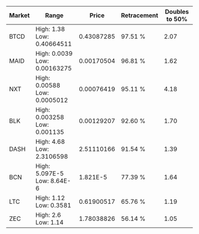 | Market | Range | Price| Retracement | Doubles to 50% |
| --- | --- | --- | --- | --- |
| BTCD | High: 1.38<br />Low: 0.40664511 | 0.43087285 | 97.51 % | 2.07 |
| MAID | High: 0.0039<br />Low: 0.00163275 | 0.00170504 | 96.81 % | 1.62 |
| NXT | High: 0.00588<br />Low: 0.0005012 | 0.00076419 | 95.11 % | 4.18 |
| BLK | High: 0.003258<br />Low: 0.001135 | 0.00129207 | 92.60 % | 1.70 |
| DASH | High: 4.68<br />Low: 2.3106598 | 2.51110166 | 91.54 % | 1.39 |
| BCN | High: 5.097E-5<br />Low: 8.64E-6 | 1.821E-5 | 77.39 % | 1.64 |
| LTC | High: 1.12<br />Low: 0.3581 | 0.61900517 | 65.76 % | 1.19 |
| ZEC | High: 2.6<br />Low: 1.14 | 1.78038826 | 56.14 % | 1.05 |
